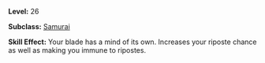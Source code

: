 <!-- TITLE: Skill: Bladeturn -->
<!-- SUBTITLE:  -->

**Level:** 26

**Subclass:** [Samurai](samurai)

**Skill Effect:** Your blade has a mind of its own.  Increases your riposte chance as well as making you immune to ripostes.
